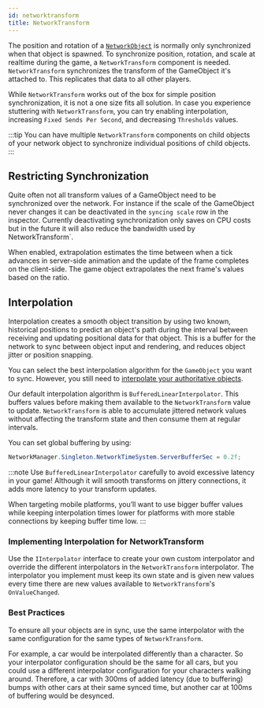 ```yaml
---
id: networktransform
title: NetworkTransform
---
```

The  position and rotation of a [`NetworkObject`](../basics/networkobject.md) is normally only synchronized when that object is spawned. To synchronize position, rotation, and scale at realtime during the game, a `NetworkTransform` component is needed. `NetworkTransform` synchronizes the transform of the GameObject it's attached to. This replicates that data to all other players.

While `NetworkTransform` works out of the box for simple position synchronization, it is not a one size fits all solution. In case you experience stuttering with `NetworkTransform`, you can try enabling interpolation, increasing `Fixed Sends Per Second`, and decreasing `Thresholds` values.

:::tip
You can have multiple `NetworkTransform` components on child objects of your network object to synchronize individual positions of child objects.
:::

## Restricting Synchronization

Quite often not all transform values of a GameObject need to be synchronized over the network. For instance if the scale of the GameObject never changes it can be deactivated in the `syncing scale` row in the inspector. Currently deactivating synchronization only saves on CPU costs but in the future it will also reduce the bandwidth used by NetworkTransform`.

When enabled, extrapolation estimates the time between when a tick advances in server-side animation and the update of the frame completes on the client-side. The game object extrapolates the next frame's values based on the ratio.

## Interpolation

Interpolation creates a smooth object transition by using two known, historical positions to predict an object's path during the interval between receiving and updating positional data for that object. This is a buffer for the network to sync between object input and rendering, and reduces object jitter or position snapping.

You can select the best interpolation algorithm for the `GameObject` you want to sync. However, you still need to [interpolate your authoritative objects](../learn/clientside-interpolation.md).

Our default interpolation algorithm is `BufferedLinearInterpolator`. This buffers values before making them available to the `NetworkTransform` value to update. `NetworkTransform` is able to accumulate jittered network values without affecting the transform state and then consume them at regular intervals.

You can set global buffering by using:

```csharp
NetworkManager.Singleton.NetworkTimeSystem.ServerBufferSec = 0.2f;
```

:::note
Use `BufferedLinearInterpolator` carefully to avoid excessive latency in your game! Although it will smooth transforms on jittery connections, it adds more latency to your transform updates.

When targeting mobile platforms, you’ll want to use bigger buffer values while keeping interpolation times lower for platforms with more stable connections by keeping buffer time low.
:::

### Implementing Interpolation for NetworkTransform

Use the `IInterpolator` interface to create your own custom interpolator and override the different interpolators in the `NetworkTransform` interpolator. The interpolator you implement must keep its own state and is given new values every time there are new values available to `NetworkTransform`'s `OnValueChanged`.

### Best Practices

To ensure all your objects are in sync, use the same interpolator with the same configuration for the same types of `NetworkTransform`.

For example, a car would be interpolated differently than a character. So your interpolator configuration should be the same for all cars, but you could use a different interpolator configuration for your characters walking around. Therefore, a car with 300ms of added latency (due to buffering) bumps with other cars at their same synced time, but another car at 100ms of buffering would be desynced.

